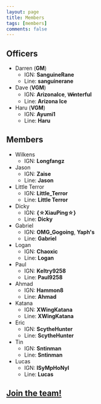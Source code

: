 ```yaml
---
layout: page
title: Members
tags: [members]
comments: false
---
```


## Officers

* Darren (<b class='officer'>GM</b>)
  * IGN: <b>SanguineRane</b>
  * Line: <b>sanguinerane</b>
* Dave (<b class='officer'>VGM</b>)
  * IGN: <b>ArizonaIce</b>, <b>W̶interful</b>
  * Line: <b>Arizona Ice</b>
* Haru (<b class='officer'>VGM</b>)
  * IGN: <b>Ayumi1</b>
  * Line: <b>Haru</b>

## Members

* Wilkens
  * IGN: <b>Longfangz</b>
* Jason
  * IGN: <b>Zaise</b>
  * Line: <b>Jason</b>
* Little Terror
  * IGN: <b>Little_Terror</b>
  * Line: <b>Little Terror</b>
* Dicky
  * IGN: <b>{☆XiauPing☆}</b>
  * Line: <b>Dicky</b>
* Gabriel
  * IGN: <b>OMG_Gogoing</b>, <b>Yaph's</b>
  * Line: <b>Gabriel</b>
* Logan
  * IGN: <b>Chaoxic</b>
  * Line: <b>Logan</b>
* Paul
  * IGN: <b>Keltry9258</b>
  * Line: <b>Paul9258</b>
* Ahmad
  * IGN: <b>Hammon8</b>
  * Line: <b>Ahmad</b>
* Katana
  * IGN: <b>XWingKatana</b>
  * Line: <b>XWingKatana</b>
* Eric
  * IGN: <b>ScytheHunter</b>
  * Line: <b>ScytheHunter</b>
* Tin
  * IGN: <b>Sntinman</b>
  * Line: <b>Sntinman</b>
* Lucas
  * IGN: <b>lSyMpHoNyl</b>
  * Line: <b>Lucas</b>

## <a href="/about#join">Join the team!</a>
